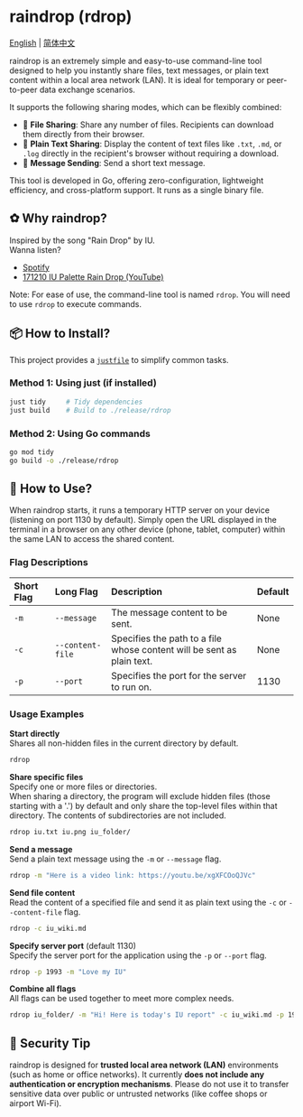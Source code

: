 # raindrop (rdrop)

[English](README.md) | [简体中文](README.zh-CN.md)

raindrop is an extremely simple and easy-to-use command-line tool designed to help you instantly share files, text messages, or plain text content within a local area network (LAN). It is ideal for temporary or peer-to-peer data exchange scenarios.

It supports the following sharing modes, which can be flexibly combined:

- 📁 **File Sharing**: Share any number of files. Recipients can download them directly from their browser.
- 📄 **Plain Text Sharing**: Display the content of text files like `.txt`, `.md`, or `.log` directly in the recipient's browser without requiring a download.
- 💬 **Message Sending**: Send a short text message.

This tool is developed in Go, offering zero-configuration, lightweight efficiency, and cross-platform support. It runs as a single binary file.

## ✿ Why raindrop?

Inspired by the song "Rain Drop" by IU.  
Wanna listen?

- [Spotify](https://open.spotify.com/track/6tlMVCqZlmxfnjZt3OiHjE)
- [171210 IU Palette Rain Drop (YouTube)](https://youtu.be/xgXFCOoQJVc)

Note: For ease of use, the command-line tool is named `rdrop`. You will need to use `rdrop` to execute commands.

## 📦 How to Install?

This project provides a [`justfile`](https://github.com/casey/just) to simplify common tasks.

### Method 1: Using just (if installed)

```bash
just tidy     # Tidy dependencies
just build    # Build to ./release/rdrop
```

### Method 2: Using Go commands

```bash
go mod tidy
go build -o ./release/rdrop
```

## 🤯 How to Use?

When raindrop starts, it runs a temporary HTTP server on your device (listening on port 1130 by default). Simply open the URL displayed in the terminal in a browser on any other device (phone, tablet, computer) within the same LAN to access the shared content.

### Flag Descriptions

| Short Flag | Long Flag      | Description                                                              | Default |
| :--------- | :------------- | :----------------------------------------------------------------------- | :------ |
| `-m`       | `--message`    | The message content to be sent.                                          | None    |
| `-c`       | `--content-file` | Specifies the path to a file whose content will be sent as plain text. | None    |
| `-p`       | `--port`       | Specifies the port for the server to run on.                             | 1130    |

### Usage Examples

**Start directly**  
Shares all non-hidden files in the current directory by default.

```bash
rdrop
```

**Share specific files**  
Specify one or more files or directories.  
When sharing a directory, the program will exclude hidden files (those starting with a '.') by default and only share the top-level files within that directory. The contents of subdirectories are not included.

```bash
rdrop iu.txt iu.png iu_folder/
```

**Send a message**  
Send a plain text message using the `-m` or `--message` flag.

```bash
rdrop -m "Here is a video link: https://youtu.be/xgXFCOoQJVc"
```

**Send file content**  
Read the content of a specified file and send it as plain text using the `-c` or `--content-file` flag.

```bash
rdrop -c iu_wiki.md
```

**Specify server port** (default 1130)  
Specify the server port for the application using the `-p` or `--port` flag.

```bash
rdrop -p 1993 -m "Love my IU"
```

**Combine all flags**  
All flags can be used together to meet more complex needs.

```bash
rdrop iu_folder/ -m "Hi! Here is today's IU report" -c iu_wiki.md -p 1993
```

## 🥺 Security Tip

raindrop is designed for **trusted local area network (LAN)** environments (such as home or office networks). It currently **does not include any authentication or encryption mechanisms**. Please do not use it to transfer sensitive data over public or untrusted networks (like coffee shops or airport Wi-Fi).
